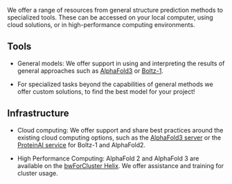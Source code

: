 We offer a range of resources from general structure prediction methods to specialized tools. These can be accessed on your local computer, using cloud solutions, or in high-performance computing environments.

## Tools

* General models: We offer support in using and interpreting the results of general approaches such as  [AlphaFold3](https://doi.org/10.1038/s41586-024-07487-w) or [Boltz-1](https://doi.org/10.1101/2024.11.19.624167).

* For specialized tasks beyond the capabilities of general methods we offer custom solutions, to find the best model for your project!


## Infrastructure

* Cloud computing: We offer support and share best practices around the existing cloud computing options, such as the [AlphaFold3 server]( https://alphafoldserver.com/ ) or the [ProteinAI service](https://protein-ai.academiccloud.de/) for Boltz-1 and AlphaFold2.

* High Performance Computing: AlphaFold 2 and AlphaFold 3 are available on the [bwForCluster Helix](https://wiki.bwhpc.de/e/Helix). We offer assistance and training for cluster usage.